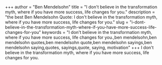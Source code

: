 +++
author = "Ben Mendelsohn"
title = "I don't believe in the transformation myth, where if you have more success, life changes for you."
description = "the best Ben Mendelsohn Quote: I don't believe in the transformation myth, where if you have more success, life changes for you."
slug = "i-dont-believe-in-the-transformation-myth-where-if-you-have-more-success-life-changes-for-you"
keywords = "I don't believe in the transformation myth, where if you have more success, life changes for you.,ben mendelsohn,ben mendelsohn quotes,ben mendelsohn quote,ben mendelsohn sayings,ben mendelsohn saying,quotes, sayings,quote, saying, motivation"
+++
I don't believe in the transformation myth, where if you have more success, life changes for you.
